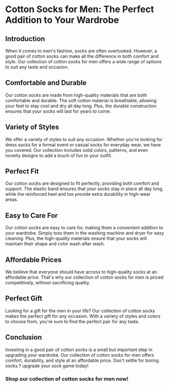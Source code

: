 # Cotton Socks for Men: The Perfect Addition to Your Wardrobe

## Introduction
When it comes to men's fashion, socks are often overlooked. However, a good pair of cotton socks can make all the difference in both comfort and style. Our collection of cotton socks for men offers a wide range of options to suit any taste and occasion.

## Comfortable and Durable
Our cotton socks are made from high-quality materials that are both comfortable and durable. The soft cotton material is breathable, allowing your feet to stay cool and dry all day long. Plus, the durable construction ensures that your socks will last for years to come.

## Variety of Styles
We offer a variety of styles to suit any occasion. Whether you're looking for dress socks for a formal event or casual socks for everyday wear, we have you covered. Our collection includes solid colors, patterns, and even novelty designs to add a touch of fun to your outfit.

## Perfect Fit
Our cotton socks are designed to fit perfectly, providing both comfort and support. The elastic band ensures that your socks stay in place all day long, while the reinforced heel and toe provide extra durability in high-wear areas.

## Easy to Care For
Our cotton socks are easy to care for, making them a convenient addition to your wardrobe. Simply toss them in the washing machine and dryer for easy cleaning. Plus, the high-quality materials ensure that your socks will maintain their shape and color wash after wash.

## Affordable Prices
We believe that everyone should have access to high-quality socks at an affordable price. That's why our collection of cotton socks for men is priced competitively, without sacrificing quality.

## Perfect Gift
Looking for a gift for the men in your life? Our collection of cotton socks makes the perfect gift for any occasion. With a variety of styles and colors to choose from, you're sure to find the perfect pair for any taste.

## Conclusion
Investing in a good pair of cotton socks is a small but important step in upgrading your wardrobe. Our collection of cotton socks for men offers comfort, durability, and style at an affordable price. Don't settle for boring socks ? upgrade your sock game today!

### Shop our collection of cotton socks for men now!